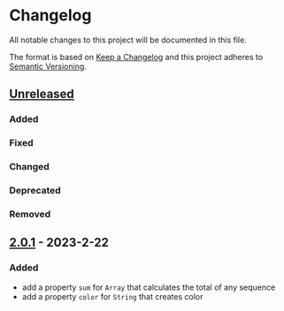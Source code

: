 # Changelog
All notable changes to this project will be documented in this file.

The format is based on [Keep a Changelog](http://keepachangelog.com/en/1.0.0/)
and this project adheres to [Semantic Versioning](http://semver.org/spec/v2.0.0.html).

## [Unreleased]
### Added
<for new features.>

### Fixed
<for any bug fixes.>

### Changed
<for changes in existing functionality.>

### Deprecated
<for soon-to-be removed features.>

### Removed
<for now removed features.>

## [2.0.1] - 2023-2-22
### Added
<for new features.>

- add a property `sum` for `Array` that calculates the total of any sequence
- add a property `color` for `String` that creates color

[unreleased]: https://github.com/szwathub/ExtrasKit/compare/2.0.0...develop
[2.0.1]: https://github.com/szwathub/ExtrasKit/compare/2.0.0...szwathub:2.0.1